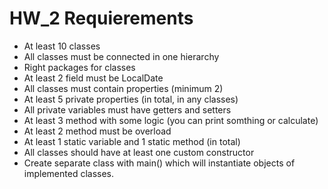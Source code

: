 # HW_2 Requierements

- At least 10 classes
- All classes must be connected in one hierarchy
- Right packages for classes
- At least 2 field must be LocalDate
- All classes must contain properties (minimum 2)
- At least 5 private properties (in total, in any classes)
- All private variables must have getters and setters
- At least 3 method with some logic (you can print somthing or calculate)
- At least 2 method must be overload
- At least 1 static variable and 1 static method (in total)
- All classes should have at least one custom constructor
- Create separate class with main() which will instantiate objects of implemented classes.
